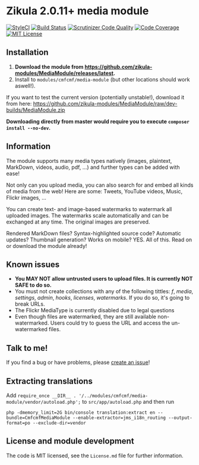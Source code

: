 Zikula 2.0.11+ media module
===========================

[![StyleCI](https://styleci.io/repos/43518681/shield)](https://styleci.io/repos/43518681) 
[![Build Status](https://travis-ci.org/zikula-modules/MediaModule.svg?branch=master)](https://travis-ci.org/zikula-modules/MediaModule) 
[![Scrutinizer Code Quality](https://scrutinizer-ci.com/g/zikula-modules/MediaModule/badges/quality-score.png?b=master)](https://scrutinizer-ci.com/g/zikula-modules/MediaModule/?branch=master)
[![Code Coverage](https://scrutinizer-ci.com/g/zikula-modules/MediaModule/badges/coverage.png?b=master)](https://scrutinizer-ci.com/g/zikula-modules/MediaModule/?branch=master)
[![MIT License](https://img.shields.io/github/license/zikula-modules/MediaModule.svg)]()

## Installation 
1. **Download the module from https://github.com/zikula-modules/MediaModule/releases/latest.**
2. Install to `modules/cmfcmf/media-module` (but other locations should work aswell!).

If you want to test the current version (potentially unstable!), download it from here: https://github.com/zikula-modules/MediaModule/raw/dev-builds/MediaModule.zip

**Downloading directly from master would require you to execute `composer install --no-dev`.**

## Information
The module supports many media types natively (images, plaintext, MarkDown, videos, audio, pdf, …)
and further types can be added with ease! 

Not only can you upload media, you can also search for and embed all kinds of media from the web!
Here are some: Tweets, YouTube videos, Music, Flickr images, …

You can create text- and image-based watermarks to watermark all uploaded images.
The watermarks scale automatically and can be exchanged at any time. 
The original images are preserved. 

Rendered MarkDown files? Syntax-highlighted source code? Automatic updates?
Thumbnail generation? Works on mobile? YES. All of this. Read on or download the module already! 

## Known issues
- **You MAY NOT allow untrusted users to upload files. It is currently NOT SAFE to do so.**
- You must not create collections with any of the following tittles: 
*f*, *media*, *settings*, *admin*, *hooks*, *licenses*, *watermarks*. 
If you do so, it's going to break URLs.
- The Flickr MediaType is currently disabled due to legal questions
- Even though files are watermarked, they are still available non-watermarked. Users could try to guess
  the URL and access the un-watermarked files.

## Talk to me!
If you find a bug or have problems, please [create an issue](https://github.com/zikula-modules/MediaModule/issues/new)!

## Extracting translations
Add `require_once __DIR__ . '/../modules/cmfcmf/media-module/vendor/autoload.php';` to `src/app/autoload.php` and then run

`php -dmemory_limit=2G bin/console translation:extract en --bundle=CmfcmfMediaModule --enable-extractor=jms_i18n_routing --output-format=po --exclude-dir=vendor`

## License and module development

The code is MIT licensed, see the `License.md` file for further information.
